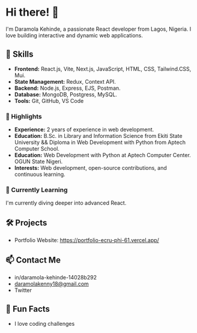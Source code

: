 # Hi there! 👋
I'm Daramola Kehinde, a passionate React developer from Lagos, Nigeria. I love building interactive and dynamic web applications.

## 🚀 Skills
- **Frontend:** React.js, Vite, Next.js, JavaScript, HTML, CSS, Tailwind.CSS, Mui.
- **State Management:** Redux, Context API.
- **Backend:** Node.js, Express, EJS, Postman.
- **Database:** MongoDB, Postgress, MySQL.
- **Tools:** Git, GitHub, VS Code

### 🌟 Highlights
- **Experience:** 2 years of experience in web development.
- **Education:** B.Sc. in Library and Information Science from Ekiti State University && Diploma in Web Development with Python from Aptech Computer School.
-  **Education:** Web Development with Python at Aptech Computer Center. OGUN State Nigeri.
- **Interests:** Web development, open-source contributions, and continuous learning.

### 🌱 Currently Learning
I'm currently diving deeper into advanced React.

## 🛠 Projects
- Portfolio Website: https://portfolio-ecru-phi-61.vercel.app/

## 📫 Contact Me
- in/daramola-kehinde-14028b292
- daramolakenny18@gmail.com
- Twitter

## 🎉 Fun Facts
- I love coding challenges
